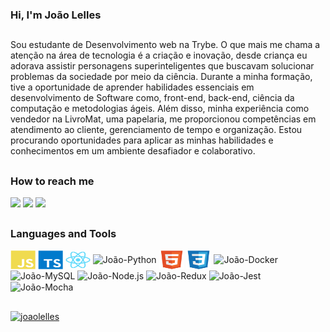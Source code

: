 ### Hi, I'm João Lelles
##

Sou estudante de Desenvolvimento web na Trybe. O que mais me chama a atenção na área de tecnologia é a criação e inovação, desde criança eu adorava assistir personagens superinteligentes que buscavam solucionar problemas da sociedade por meio da ciência. Durante a minha formação, tive a oportunidade de aprender habilidades essenciais em desenvolvimento de Software como, front-end, back-end, ciência da computação e metodologias ágeis. Além disso, minha experiência como vendedor na LivroMat, uma papelaria, me proporcionou competências em atendimento ao cliente, gerenciamento de tempo e organização. Estou procurando oportunidades para aplicar as minhas habilidades e conhecimentos em um ambiente desafiador e colaborativo.

##
<h3>How to reach me</h3>
<div>
   <a href="https://www.instagram.com/devjoaolelles" target="_blank"><img src="https://img.shields.io/badge/-Instagram-%23E4405F?style=for-the-badge&logo=instagram&logoColor=white" target="_blank"></a>
   <a href="https://www.linkedin.com/in/joaolelles" target="_blank"><img src="https://img.shields.io/badge/-LinkedIn-%230077B5?style=for-the-badge&logo=linkedin&logoColor=white" target="_blank"></a> 
   <a href = "mailto:joaolellesdev@gmail.com"><img src="https://img.shields.io/badge/-Gmail-%23333?style=for-the-badge&logo=gmail&logoColor=white" target="_blank"></a>
</div>

##

<h3>Languages and Tools</h3>
<div style="display: inline_block">
  <img align="center" alt="João-Js" height="30" width="40" src="https://raw.githubusercontent.com/devicons/devicon/master/icons/javascript/javascript-plain.svg">
   <img align="center" alt="João-Ts" height="30" width="40" src="https://raw.githubusercontent.com/devicons/devicon/master/icons/typescript/typescript-plain.svg">
  <img align="center" alt="João-React" height="30" width="40" src="https://raw.githubusercontent.com/devicons/devicon/master/icons/react/react-original.svg">
  <img align="center" alt="João-Python" height="30" width="40" src="https://cdn.jsdelivr.net/gh/devicons/devicon/icons/python/python-original.svg" />
  <img align="center" alt="João-HTML" height="30" width="40" src="https://raw.githubusercontent.com/devicons/devicon/master/icons/html5/html5-original.svg">
  <img align="center" alt="João-CSS" height="30" width="40" src="https://raw.githubusercontent.com/devicons/devicon/master/icons/css3/css3-original.svg">
  <img align="center" alt="João-Docker" height="30" width="40" src="https://cdn.jsdelivr.net/gh/devicons/devicon/icons/docker/docker-plain-wordmark.svg"> 
  <img align="center" alt="João-MySQL" height="30" width="40" src="https://cdn.jsdelivr.net/gh/devicons/devicon/icons/mysql/mysql-original-wordmark.svg" />
  <img align="center" alt="João-Node.js" height="30" width="40" src="https://cdn.jsdelivr.net/gh/devicons/devicon/icons/nodejs/nodejs-original.svg" />
  <img align="center" alt="João-Redux" height="30" width="40" src="https://cdn.jsdelivr.net/gh/devicons/devicon/icons/redux/redux-original.svg" />
  <img align="center" alt="João-Jest" height="30" width="40" src="https://cdn.jsdelivr.net/gh/devicons/devicon/icons/jest/jest-plain.svg" />
  <img align="center" alt="João-Mocha" height="30" width="40" src="https://cdn.jsdelivr.net/gh/devicons/devicon/icons/mocha/mocha-plain.svg" />
</div>

##

<div>
  <a href="https://github.com/joaolelles">
  <img height="180em" src="https://github-readme-stats.vercel.app/api?username=joaolelles&show_icons=true&locale=en&theme=tokyonight" alt="joaolelles" />
<div/>

